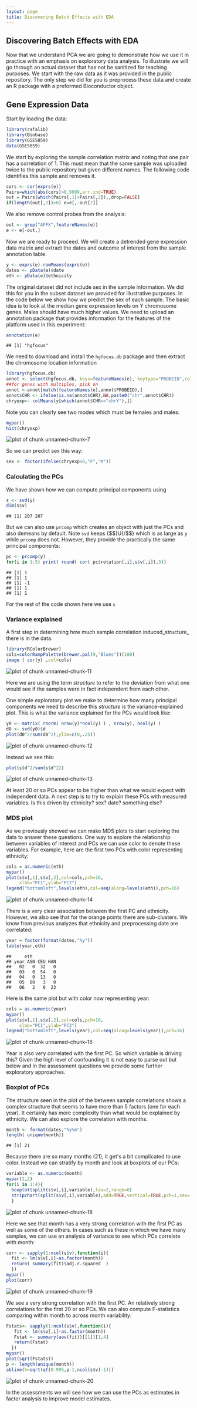 ```yaml
---
layout: page
title: Discovering Batch Effects with EDA 
---
```





##  Discovering Batch Effects with EDA 
Now that we understand PCA we are going to demonstrate how we use it in practice with an emphasis on  exploratory data analysis. To illustrate we will go through an actual dataset that has not be sanitized for teaching purposes. We start with the raw data as it was provided in the public repository. The only step we did for you is preprocess these data and create an R package with a preformed Bioconductor object.

## Gene Expression Data

Start by loading the data:

```r
library(rafalib)
library(Biobase)
library(GSE5859)
data(GSE5859)
```

We start by exploring the sample correlation matrix and noting that 
one pair has a correlation of 1. This must mean that the same sample was uploaded twice to the public repository but given different names. The following code identifies this sample and removes it.

```r
cors <- cor(exprs(e))
Pairs=which(abs(cors)>0.9999,arr.ind=TRUE)
out = Pairs[which(Pairs[,1]<Pairs[,2]),,drop=FALSE]
if(length(out[,2])>0) e=e[,-out[2]]
```

We also remove control probes from the analysis:


```r
out <- grep("AFFX",featureNames(e))
e <- e[-out,]
```


Now we are ready to proceed. We will create a detrended gene expression data matrix and extract the dates and outcome of interest from the sample annotation table. 

```r
y <- exprs(e)-rowMeans(exprs(e))
dates <- pData(e)$date
eth <- pData(e)$ethnicity
```

The original dataset did not include sex in the sample information. We did this for you in the subset dataset we provided for illustrative purposes. In the code below we show how we predict the sex of each sample. The basic idea is to look at the median gene expression levels on Y chromosome genes. Males should have much higher values. We need to upload an annotation package that provides information for the features of the platform used in this experiment:


```r
annotation(e)
```

```
## [1] "hgfocus"
```

We need to download and install the `hgfocus.db` package and then extract the chromosome location information


```r
library(hgfocus.db)
annot <- select(hgfocus.db, keys=featureNames(e), keytype="PROBEID",columns=c("CHR"))
##for genes with multiples, pick on
annot <-annot[match(featureNames(e),annot$PROBEID),]
annot$CHR <- ifelse(is.na(annot$CHR),NA,paste0("chr",annot$CHR))
chryexp<- colMeans(y[which(annot$CHR=="chrY"),])
```

Note you can clearly see two modes which must be females and males:

```r
mypar()
hist(chryexp)
```

![plot of chunk unnamed-chunk-7](images/eda_with_pca-unnamed-chunk-7-1.png) 

So we can predict sex this way:

```r
sex <- factor(ifelse(chryexp<0,"F","M"))
```

### Calculating the PCs

We have shown how we can compute principal components using 


```r
s <- svd(y)
dim(s$v)
```

```
## [1] 207 207
```

But we can also use `prcomp` which creates an object with just the PCs and also demeans by default. Note `svd` keeps {$$}U{/$$} which is as large as `y` while `prcomp` does not. However, they provide the practically the same principal components:



```r
pc <- prcomp(y)
for(i in 1:5) print( round( cor( pc$rotation[,i],s$v[,i]),3))
```

```
## [1] 1
## [1] 1
## [1] -1
## [1] 1
## [1] 1
```

For the rest of the code shown here we use `s`

### Variance explained

A first step in determining how much sample correlation induced_structure_ there is in the data. 


```r
library(RColorBrewer)
cols=colorRampPalette(brewer.pal(9,"Blues"))(100)
image ( cor(y) ,col=cols)
```

![plot of chunk unnamed-chunk-11](images/eda_with_pca-unnamed-chunk-11-1.png) 

Here we are using the term _structure_ to refer to the deviation from what one would see if the samples were in fact independent from each other. 

One simple exploratory plot we make to determine how many principal components we need to describe this _structure_ is the variance-explained plot. This is what the variance explained for the PCs would look like:


```r
y0 <- matrix( rnorm( nrow(y)*ncol(y) ) , nrow(y), ncol(y) )
d0 <- svd(y0)$d
plot(d0^2/sum(d0^2),ylim=c(0,.25))
```

![plot of chunk unnamed-chunk-12](images/eda_with_pca-unnamed-chunk-12-1.png) 

Instead we see this:


```r
plot(s$d^2/sum(s$d^2))
```

![plot of chunk unnamed-chunk-13](images/eda_with_pca-unnamed-chunk-13-1.png) 

At least 20 or so PCs appear to be higher than what we would expect with independent data. A next step is to try to explain these PCs with measured variables. Is this driven by ethnicity? sex? date? something else?

### MDS plot

As we previously showed we can make MDS plots to start exploring the data to answer these questions. One way to explore the relationship
between variables of interest and PCs we can use color to denote these variables. For example, here are the first two PCs with color representing ethnicity:



```r
cols = as.numeric(eth)
mypar()
plot(s$v[,1],s$v[,2],col=cols,pch=16,
     xlab="PC1",ylab="PC2")
legend("bottomleft",levels(eth),col=seq(along=levels(eth)),pch=16)
```

![plot of chunk unnamed-chunk-14](images/eda_with_pca-unnamed-chunk-14-1.png) 

There is a very clear association between the first PC and ethnicity. However, we also see that for the orange points there are sub-clusters. We know from previous analyzes that ethnicity and preprocessing date are correlated:



```r
year = factor(format(dates,"%y"))
table(year,eth)
```

```
##     eth
## year ASN CEU HAN
##   02   0  32   0
##   03   0  54   0
##   04   0  13   0
##   05  80   3   0
##   06   2   0  23
```

Here is the same plot but with color now representing year:


```r
cols = as.numeric(year)
mypar()
plot(s$v[,1],s$v[,2],col=cols,pch=16,
     xlab="PC1",ylab="PC2")
legend("bottomleft",levels(year),col=seq(along=levels(year)),pch=16)
```

![plot of chunk unnamed-chunk-16](images/eda_with_pca-unnamed-chunk-16-1.png) 

Year is also very correlated with the first PC. So which variable is driving this? Given the high level of confounding it is not easy to parse out but below and in the assessment questions we provide some further exploratory approaches.

### Boxplot of PCs

The structure seen in the plot of the between sample correlations shows a complex structure that seems to have more than 5 factors (one for each year). It certainly has more complexity than what would be explained by ethnicity. We can also explore the correlation with months. 


```r
month <- format(dates,"%y%m")
length( unique(month))
```

```
## [1] 21
```

Because there are so many months (21), it get's a bit  complicated to use color. Instead we can stratify by month and look at boxplots of our PCs:



```r
variable <- as.numeric(month)
mypar(2,2)
for(i in 1:4){
  boxplot(split(s$v[,i],variable),las=2,range=0)
  stripchart(split(s$v[,i],variable),add=TRUE,vertical=TRUE,pch=1,cex=.5,col=1)
  }
```

![plot of chunk unnamed-chunk-18](images/eda_with_pca-unnamed-chunk-18-1.png) 

Here we see that month has a very strong correlation with the first PC as well as some of the others. In cases such as these in which we have many samples, we can use an analysis of variance to see which PCs correlate with month:


```r
corr <- sapply(1:ncol(s$v),function(i){
  fit <- lm(s$v[,i]~as.factor(month))
  return( summary(fit)$adj.r.squared  )
  })
mypar()
plot(corr)
```

![plot of chunk unnamed-chunk-19](images/eda_with_pca-unnamed-chunk-19-1.png) 

We see a very strong correlation with the first PC. An relatively strong correlations for the first 20 or so PCs.
We can also compute F-statistics comparing within month to across month variability:


```r
Fstats<- sapply(1:ncol(s$v),function(i){
   fit <- lm(s$v[,i]~as.factor(month))
   Fstat <- summary(aov(fit))[[1]][1,4]
   return(Fstat)
  })
mypar()
plot(sqrt(Fstats))
p <- length(unique(month))
abline(h=sqrt(qf(0.995,p-1,ncol(s$v)-1)))
```

![plot of chunk unnamed-chunk-20](images/eda_with_pca-unnamed-chunk-20-1.png) 

In the assessments we will see how we can use the PCs as estimates in factor analysis to improve model estimates.



